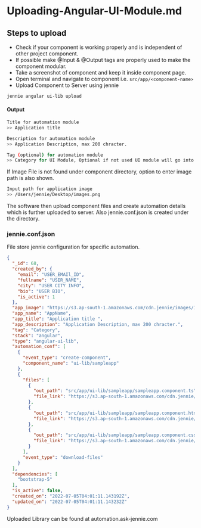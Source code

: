 # Uploading-Angular-UI-Module.md

## Steps to upload

- Check if your component is working properly and is independent of other project component.
- If possible make @Input & @Output tags are properly used to make the component modular.
- Take a screenshot of component and keep it inside component page.
- Open terminal and navigate to component i.e. `src/app/<component-name>`
- Upload Component to Server using jennie

```bash
jennie angular ui-lib upload
```

#### Output 

```bash
Title for automation module
>> Application title 

Description for automation module
>> Application Description, max 200 chracter. 

Tag (optional) for automation module
>> Category for UI Module, Optional if not used UI module will go into Others 
```
 
If Image File is not found under component directory, option to enter image path is also shown.

```bash
Input path for application image
>> /Users/jennie/Desktop/images.png
```

The software then upload component files and create automation details which is further uploaded to server.
Also jennie.conf.json is created under the directory.

### jennie.conf.json

File store jennie configuration for specific automation.

```json
{
  "_id": 68,
  "created_by": {
    "email": "USER_EMAIl_ID",
    "fullname": "USER_NAME",
    "city": "USER CITY INFO",
    "bio": "USER BIO",
    "is_active": 1
  },
  "app_image": "https://s3.ap-south-1.amazonaws.com/cdn.jennie/images/1656993670-8699577.png",
  "app_name": "AppName",
  "app_title": "Application title ",
  "app_description": "Application Description, max 200 chracter.",
  "tag": "Category",
  "stack": "angular",
  "type": "angular-ui-lib",
  "automation_conf": [
    {
      "event_type": "create-component",
      "component_name": "ui-lib/sampleapp"
    },
    {
      "files": [
        {
          "out_path": "src/app/ui-lib/sampleapp/sampleapp.component.ts",
          "file_link": "https://s3.ap-south-1.amazonaws.com/cdn.jennie/angular/ui-lib/sampleapp/sampleapp.component.ts"
        },
        {
          "out_path": "src/app/ui-lib/sampleapp/sampleapp.component.html",
          "file_link": "https://s3.ap-south-1.amazonaws.com/cdn.jennie/angular/ui-lib/sampleapp/sampleapp.component.html"
        },
        {
          "out_path": "src/app/ui-lib/sampleapp/sampleapp.component.css",
          "file_link": "https://s3.ap-south-1.amazonaws.com/cdn.jennie/angular/ui-lib/sampleapp/sampleapp.component.css"
        }
      ],
      "event_type": "download-files"
    }
  ],
  "dependencies": [
    "bootstrap-5"
  ],
  "is_active": false,
  "created_on": "2022-07-05T04:01:11.143192Z",
  "updated_on": "2022-07-05T04:01:11.143232Z"
}
```

Uploaded Library can be found at automation.ask-jennie.com
 